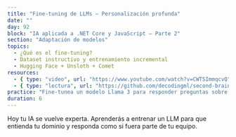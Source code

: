 ```yaml
---
title: "Fine-tuning de LLMs – Personalización profunda"
date: ""
day: 92
block: "IA aplicada a .NET Core y JavaScript – Parte 2"
section: "Adaptación de modelos"
topics:
  - ¿Qué es el fine-tuning?
  - Dataset instructivo y entrenamiento incremental
  - Hugging Face + Unsloth + Comet
resources:
  - { type: "video", url: "https://www.youtube.com/watch?v=CWTSImmqcvQ" }
  - { type: "lectura", url: "https://github.com/decodingml/second-brain-ai-assistant-course" }
practice: "Fine-tunea un modelo Llama 3 para responder preguntas sobre tu app de pedidos usando tus propios datos."
duration: 6
---
```


Hoy tu IA se vuelve experta. Aprenderás a entrenar un LLM para que entienda tu dominio y responda como si fuera parte de tu equipo.